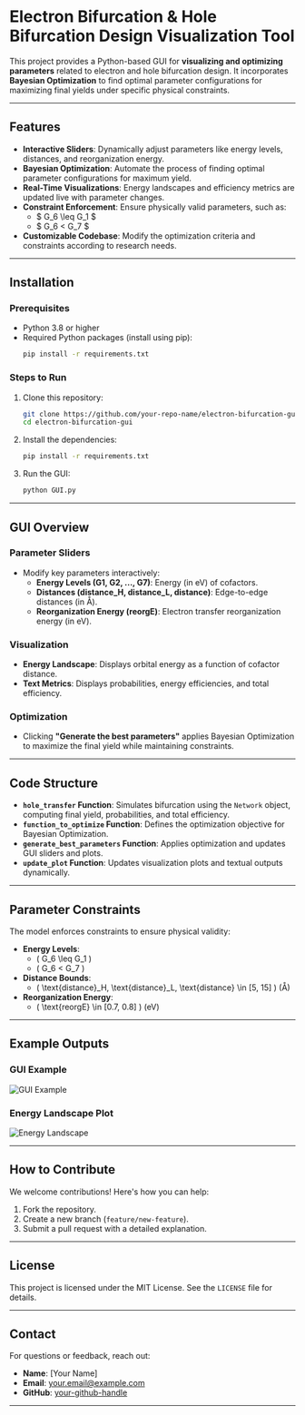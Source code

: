 # Electron Bifurcation & Hole Bifurcation Design Visualization Tool

This project provides a Python-based GUI for **visualizing and optimizing parameters** related to electron and hole bifurcation design. It incorporates **Bayesian Optimization** to find optimal parameter configurations for maximizing final yields under specific physical constraints.

---

## Features

- **Interactive Sliders**: Dynamically adjust parameters like energy levels, distances, and reorganization energy.
- **Bayesian Optimization**: Automate the process of finding optimal parameter configurations for maximum yield.
- **Real-Time Visualizations**: Energy landscapes and efficiency metrics are updated live with parameter changes.
- **Constraint Enforcement**: Ensure physically valid parameters, such as:
  - $ G_6 \leq G_1 $
  - $ G_6 < G_7 $
- **Customizable Codebase**: Modify the optimization criteria and constraints according to research needs.

---

## Installation

### Prerequisites
- Python 3.8 or higher
- Required Python packages (install using pip):
    ```bash
    pip install -r requirements.txt
    ```

### Steps to Run
1. Clone this repository:
    ```bash
    git clone https://github.com/your-repo-name/electron-bifurcation-gui.git
    cd electron-bifurcation-gui
    ```
2. Install the dependencies:
    ```bash
    pip install -r requirements.txt
    ```
3. Run the GUI:
    ```bash
    python GUI.py
    ```

---

## GUI Overview

### Parameter Sliders
- Modify key parameters interactively:
  - **Energy Levels (G1, G2, ..., G7)**: Energy (in eV) of cofactors.
  - **Distances (distance_H, distance_L, distance)**: Edge-to-edge distances (in Å).
  - **Reorganization Energy (reorgE)**: Electron transfer reorganization energy (in eV).

### Visualization
- **Energy Landscape**: Displays orbital energy as a function of cofactor distance.
- **Text Metrics**: Displays probabilities, energy efficiencies, and total efficiency.

### Optimization
- Clicking **"Generate the best parameters"** applies Bayesian Optimization to maximize the final yield while maintaining constraints.

---

## Code Structure

- **`hole_transfer` Function**: Simulates bifurcation using the `Network` object, computing final yield, probabilities, and total efficiency.
- **`function_to_optimize` Function**: Defines the optimization objective for Bayesian Optimization.
- **`generate_best_parameters` Function**: Applies optimization and updates GUI sliders and plots.
- **`update_plot` Function**: Updates visualization plots and textual outputs dynamically.

---

## Parameter Constraints

The model enforces constraints to ensure physical validity:
- **Energy Levels**:
  - \( G_6 \leq G_1 \)
  - \( G_6 < G_7 \)
- **Distance Bounds**:
  - \( \text{distance}_H, \text{distance}_L, \text{distance} \in [5, 15] \) (Å)
- **Reorganization Energy**:
  - \( \text{reorgE} \in [0.7, 0.8] \) (eV)

---

## Example Outputs

### GUI Example
![GUI Example](images/gui_interface.png)

### Energy Landscape Plot
![Energy Landscape](images/energy_landscape.png)

---

## How to Contribute

We welcome contributions! Here's how you can help:
1. Fork the repository.
2. Create a new branch (`feature/new-feature`).
3. Submit a pull request with a detailed explanation.

---

## License

This project is licensed under the MIT License. See the `LICENSE` file for details.

---

## Contact

For questions or feedback, reach out:
- **Name**: [Your Name]
- **Email**: your.email@example.com
- **GitHub**: [your-github-handle](https://github.com/your-github-handle)

---